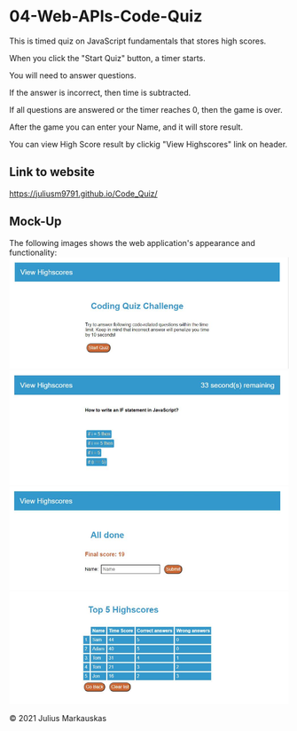 # 04-Web-APIs-Code-Quiz

This is timed quiz on JavaScript fundamentals that stores high scores.


When you click the "Start Quiz" button, a timer starts.

You will need to answer questions.

If the answer is incorrect, then time is subtracted.

If all questions are answered or the timer reaches 0, then the game is over.

After the game you can enter your Name, and it will store result.


You can view High Score result by clickig "View Highscores" link on header.


## Link to website
https://juliusm9791.github.io/Code_Quiz/

## Mock-Up
The following images shows the web application's appearance and functionality:
![Code-Quiz-Start](./assets/images/main.jpg)
![Code-Quiz-Question](./assets/images/question.jpg)
![Code-Quiz-All](./assets/images/done.jpg)
![Code-Quiz-High-Score](./assets/images/high.jpg)


© 2021 Julius Markauskas
